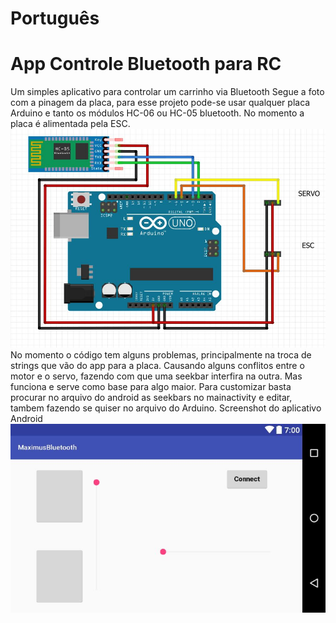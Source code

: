 # Português 
# App Controle Bluetooth para RC
Um simples aplicativo para controlar um carrinho via Bluetooth 
Segue a foto com a pinagem da placa, para esse projeto pode-se usar qualquer placa Arduino e tanto os módulos HC-06 ou HC-05 bluetooth.
No momento a placa é alimentada pela ESC.
![Screenshot](Capture.JPG)
No momento o código tem alguns problemas, principalmente na troca de strings que vão do app para a placa. Causando alguns conflitos entre o motor e o servo, fazendo com que uma seekbar interfira na outra.
Mas funciona e serve como base para algo maior.
Para customizar basta procurar no arquivo do android as seekbars no mainactivity e editar, tambem fazendo se quiser no arquivo do Arduino.
Screenshot do aplicativo Android
![Screenshot](ScreenApp.JPG)